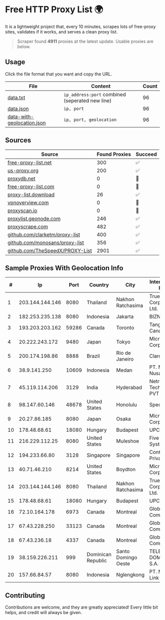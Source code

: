 
# Free HTTP Proxy List 🌍

It is a lightweight project that, every 10 minutes, scrapes lots of free-proxy sites, validates if it works, and serves a clean proxy list.


> Scraper found **4911** proxies at the latest update. Usable proxies are below.

## Usage

Click the file format that you want and copy the URL.


|File|Content|Count|
|----|-------|-----|
|[data.txt](https://raw.githubusercontent.com/themiralay/Proxy-List-World/master/data.txt)|`ip_address:port` combined (seperated new line)|96|
|[data.json](https://raw.githubusercontent.com/themiralay/Proxy-List-World/master/data.json)|`ip, port`|96|
|[data-with-geolocation.json](https://raw.githubusercontent.com/themiralay/Proxy-List-World/master/data-with-geolocation.json)|`ip, port, geolocation`|96|

## Sources

|Source|Found Proxies|Succeed|
|------|-------------|-------|
|[free-proxy-list.net](https://free-proxy-list.net)|300|✅|
|[us-proxy.org](https://www.us-proxy.org)|200|✅|
|[proxydb.net](http://proxydb.net)|0|🚫|
|[free-proxy-list.com](https://free-proxy-list.com/?page=&port=&type%5B%5D=http&type%5B%5D=https&up_time=0&search=Search)|0|🚫|
|[proxy-list.download](https://www.proxy-list.download/HTTP)|26|✅|
|[vpnoverview.com](https://vpnoverview.com/privacy/anonymous-browsing/free-proxy-servers)|0|🚫|
|[proxyscan.io](https://www.proxyscan.io)|0|🚫|
|[proxylist.geonode.com](https://proxylist.geonode.com/api/proxy-list?limit=300&page=1&sort_by=lastChecked&sort_type=desc&protocols=http,https)|246|✅|
|[proxyscrape.com](https://api.proxyscrape.com/v2/?request=displayproxies&protocol=http&timeout=10000&country=all&ssl=all&anonymity=all)|482|✅|
|[github.com/clarketm/proxy-list](https://raw.githubusercontent.com/clarketm/proxy-list/master/proxy-list-raw.txt)|400|✅|
|[github.com/monosans/proxy-list](https://raw.githubusercontent.com/monosans/proxy-list/main/proxies/http.txt)|356|✅|
|[github.com/TheSpeedX/PROXY-List](https://raw.githubusercontent.com/TheSpeedX/PROXY-List/master/http.txt)|2901|✅|


## Sample Proxies With Geolocation Info

|#|Ip|Port|Country|City|Internet Service Provider|
|-|--|----|-------|----|-------------------------|
|1|203.144.144.146|8080|Thailand|Nakhon Ratchasima|True Internet Corporation CO. Ltd.|
|2|182.253.235.138|8080|Indonesia|Jakarta|BIZNET|
|3|193.203.203.162|59286|Canada|Toronto|Tangram Canada Inc.|
|4|20.222.243.172|9480|Japan|Tokyo|Microsoft Corporation|
|5|200.174.198.86|8888|Brazil|Rio de Janeiro|Claro S.A|
|6|38.9.141.250|10609|Indonesia|Medan|PT. Media Antar Nusa|
|7|45.119.114.206|3129|India|Hyderabad|Netrun Technologies PVT LTD|
|8|98.147.60.146|48678|United States|Honolulu|Spectrum|
|9|20.27.86.185|8080|Japan|Osaka|Microsoft Corporation|
|10|178.48.68.61|18080|Hungary|Budapest|UPC|
|11|216.229.112.25|8080|United States|Muleshoe|Five Area Systems, LLC|
|12|194.233.66.80|3128|Singapore|Singapore|Contabo Asia Private Limited|
|13|40.71.46.210|8214|United States|Boydton|Microsoft Corporation|
|14|203.144.144.146|8080|Thailand|Nakhon Ratchasima|True Internet Corporation CO. Ltd.|
|15|178.48.68.61|18080|Hungary|Budapest|UPC|
|16|72.10.164.178|6973|Canada|Montreal|GloboTech Communications|
|17|67.43.228.250|33123|Canada|Montreal|GloboTech Communications|
|18|67.43.236.18|4337|Canada|Montreal|GloboTech Communications|
|19|38.159.226.211|999|Dominican Republic|Santo Domingo Oeste|TELECABLE DOMINICANO, S.A.|
|20|157.66.84.57|8080|Indonesia|Nglengkong|PT. Menaksopal Link Nusantara|



## Contributing

Contributions are welcome, and they are greatly appreciated! Every
little bit helps, and credit will always be given.

